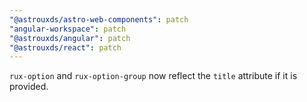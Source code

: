 ```yaml
---
"@astrouxds/astro-web-components": patch
"angular-workspace": patch
"@astrouxds/angular": patch
"@astrouxds/react": patch
---
```


`rux-option` and `rux-option-group` now reflect the `title` attribute if it is provided.
